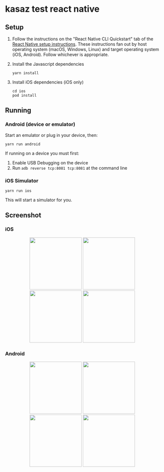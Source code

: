 # kasaz test react native

## Setup

1. Follow the instructions on the "React Native CLI Quickstart" tab of
   the [React Native setup instructions](
   https://reactnative.dev/docs/environment-setup).  These
   instructions fan out by host operating system (macOS, Windows,
   Linux) and target operating system (iOS, Android).  Follow
   whichever is appropriate.

2. Install the Javascript dependencies
   ```
   yarn install
   ```

3. Install iOS dependencies (iOS only)
   ```
   cd ios
   pod install
   ```
## Running

### Android (device or emulator)

Start an emulator or plug in your device, then:

`yarn run android`

If running on a device you must first:
  1. Enable USB Debugging on the device
  2. Run `adb reverse tcp:8081 tcp:8081` at the command line


### iOS Simulator

`yarn run ios`

This will start a simulator for you.


## Screenshot

### iOS

<div align="center">
  <img width=170 src ="https://github.com/reactionic127/kasaz-test-react-native/blob/master/screens/iOS/1.png" />
  <img width=170 src ="https://github.com/reactionic127/kasaz-test-react-native/blob/master/screens/iOS/2.png"/>
  <img width=170 src ="https://github.com/reactionic127/kasaz-test-react-native/blob/master/screens/iOS/3.png"/>
  <img width=170 src ="https://github.com/reactionic127/kasaz-test-react-native/blob/master/screens/iOS/4.png"/>
</div>

### Android

<div align="center">
  <img width=170 src ="https://github.com/reactionic127/kasaz-test-react-native/blob/master/screens/Android/1.png"/>
  <img width=170 src ="https://github.com/reactionic127/kasaz-test-react-native/blob/master/screens/Android/2.png"/>
  <img width=170 src ="https://github.com/reactionic127/kasaz-test-react-native/blob/master/screens/Android/3.png"/>
  <img width=170 src ="https://github.com/reactionic127/kasaz-test-react-native/blob/master/screens/Android/4.png"/>
</div>

